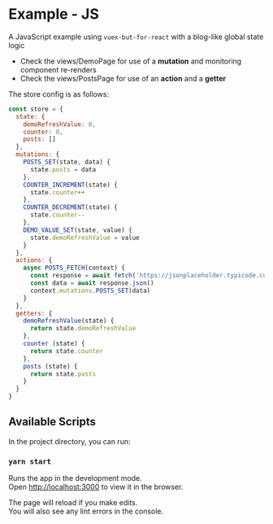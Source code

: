# Example - JS

A JavaScript example using `vuex-but-for-react` with a blog-like global state logic

* Check the views/DemoPage for use of a **mutation** and monitoring component re-renders
* Check the views/PostsPage for use of an **action** and a **getter**

The store config is as follows:
```javascript
const store = {
  state: {
    demoRefreshValue: 0,
    counter: 0,
    posts: []
  },
  mutations: {
    POSTS_SET(state, data) {
      state.posts = data
    },
    COUNTER_INCREMENT(state) {
      state.counter++
    },
    COUNTER_DECREMENT(state) {
      state.counter--
    },
    DEMO_VALUE_SET(state, value) {
      state.demoRefreshValue = value
    }
  },
  actions: {
    async POSTS_FETCH(context) {
      const response = await fetch('https://jsonplaceholder.typicode.com/posts')
      const data = await response.json()
      context.mutations.POSTS_SET(data)
    }
  },
  getters: {
    demoRefreshValue(state) {
      return state.demoRefreshValue
    },
    counter (state) {
      return state.counter
    },
    posts (state) {
      return state.posts
    }
  }
}
```

## Available Scripts

In the project directory, you can run:

### `yarn start`

Runs the app in the development mode.\
Open [http://localhost:3000](http://localhost:3000) to view it in the browser.

The page will reload if you make edits.\
You will also see any lint errors in the console.
